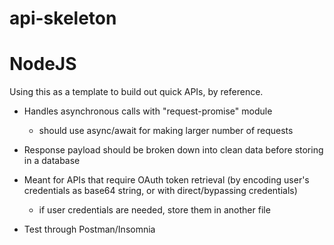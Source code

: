 # api-skeleton
# NodeJS
Using this as a template to build out quick APIs, by reference.

  - Handles asynchronous calls with "request-promise" module
  
    - should use async/await for making larger number of requests
    
  - Response payload should be broken down into clean data before storing in a database
  
  - Meant for APIs that require OAuth token retrieval (by encoding user's credentials as base64 string, or with direct/bypassing credentials)
    - if user credentials are needed, store them in another file 
  
  - Test through Postman/Insomnia
   
  
